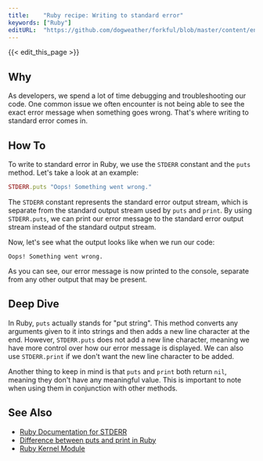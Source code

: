 ```yaml
---
title:    "Ruby recipe: Writing to standard error"
keywords: ["Ruby"]
editURL:  "https://github.com/dogweather/forkful/blob/master/content/en/ruby/writing-to-standard-error.md"
---
```


{{< edit_this_page >}}

## Why

As developers, we spend a lot of time debugging and troubleshooting our code. One common issue we often encounter is not being able to see the exact error message when something goes wrong. That's where writing to standard error comes in.

## How To

To write to standard error in Ruby, we use the `STDERR` constant and the `puts` method. Let's take a look at an example:

```Ruby
STDERR.puts "Oops! Something went wrong."
```

The `STDERR` constant represents the standard error output stream, which is separate from the standard output stream used by `puts` and `print`. By using `STDERR.puts`, we can print our error message to the standard error output stream instead of the standard output stream.

Now, let's see what the output looks like when we run our code:

```
Oops! Something went wrong.
```

As you can see, our error message is now printed to the console, separate from any other output that may be present.

## Deep Dive

In Ruby, `puts` actually stands for "put string". This method converts any arguments given to it into strings and then adds a new line character at the end. However, `STDERR.puts` does not add a new line character, meaning we have more control over how our error message is displayed. We can also use `STDERR.print` if we don't want the new line character to be added.

Another thing to keep in mind is that `puts` and `print` both return `nil`, meaning they don't have any meaningful value. This is important to note when using them in conjunction with other methods.

## See Also

- [Ruby Documentation for STDERR](https://ruby-doc.org/core-2.7.0/STDERR.html)
- [Difference between puts and print in Ruby](https://www.rubyguides.com/2019/07/ruby-puts-vs-print/)
- [Ruby Kernel Module](https://ruby-doc.org/core-2.7.0/Kernel.html)